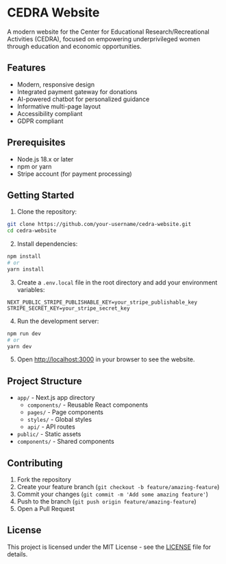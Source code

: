 # CEDRA Website

A modern website for the Center for Educational Research/Recreational Activities (CEDRA), focused on empowering underprivileged women through education and economic opportunities.

## Features

- Modern, responsive design
- Integrated payment gateway for donations
- AI-powered chatbot for personalized guidance
- Informative multi-page layout
- Accessibility compliant
- GDPR compliant

## Prerequisites

- Node.js 18.x or later
- npm or yarn
- Stripe account (for payment processing)

## Getting Started

1. Clone the repository:
```bash
git clone https://github.com/your-username/cedra-website.git
cd cedra-website
```

2. Install dependencies:
```bash
npm install
# or
yarn install
```

3. Create a `.env.local` file in the root directory and add your environment variables:
```env
NEXT_PUBLIC_STRIPE_PUBLISHABLE_KEY=your_stripe_publishable_key
STRIPE_SECRET_KEY=your_stripe_secret_key
```

4. Run the development server:
```bash
npm run dev
# or
yarn dev
```

5. Open [http://localhost:3000](http://localhost:3000) in your browser to see the website.

## Project Structure

- `app/` - Next.js app directory
  - `components/` - Reusable React components
  - `pages/` - Page components
  - `styles/` - Global styles
  - `api/` - API routes
- `public/` - Static assets
- `components/` - Shared components

## Contributing

1. Fork the repository
2. Create your feature branch (`git checkout -b feature/amazing-feature`)
3. Commit your changes (`git commit -m 'Add some amazing feature'`)
4. Push to the branch (`git push origin feature/amazing-feature`)
5. Open a Pull Request

## License

This project is licensed under the MIT License - see the [LICENSE](LICENSE) file for details. 